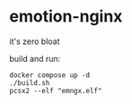 # emotion-nginx

it's zero bloat

build and run:

```
docker compose up -d
./build.sh
pcsx2 --elf "emngx.elf"
```
